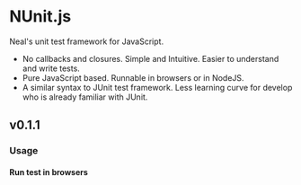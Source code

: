 NUnit.js
========

Neal's unit test framework for JavaScript. 

* No callbacks and closures. Simple and Intuitive. Easier to understand and write tests.
* Pure JavaScript based. Runnable in browsers or in NodeJS.
* A similar syntax to JUnit test framework. Less learning curve for develop who is already familiar with JUnit.

## v0.1.1

### Usage

#### Run test in browsers


